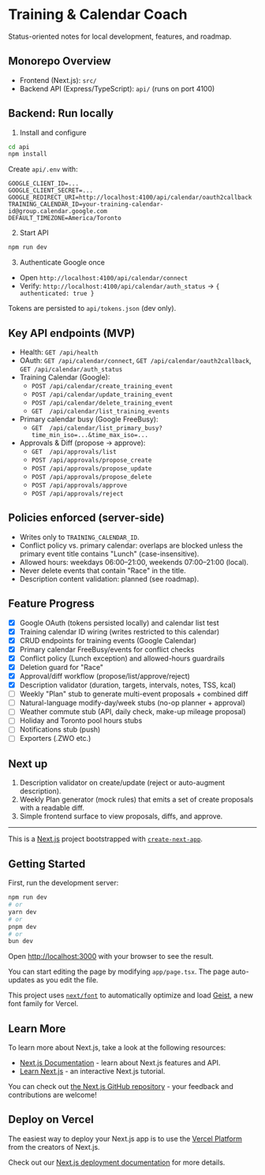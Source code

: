 # Training & Calendar Coach

Status-oriented notes for local development, features, and roadmap.

## Monorepo Overview

- Frontend (Next.js): `src/`
- Backend API (Express/TypeScript): `api/` (runs on port 4100)

## Backend: Run locally

1) Install and configure

```bash
cd api
npm install
```

Create `api/.env` with:

```
GOOGLE_CLIENT_ID=...
GOOGLE_CLIENT_SECRET=...
GOOGLE_REDIRECT_URI=http://localhost:4100/api/calendar/oauth2callback
TRAINING_CALENDAR_ID=your-training-calendar-id@group.calendar.google.com
DEFAULT_TIMEZONE=America/Toronto
```

2) Start API

```bash
npm run dev
```

3) Authenticate Google once

- Open `http://localhost:4100/api/calendar/connect`
- Verify: `http://localhost:4100/api/calendar/auth_status` → `{ authenticated: true }`

Tokens are persisted to `api/tokens.json` (dev only).

## Key API endpoints (MVP)

- Health: `GET /api/health`
- OAuth: `GET /api/calendar/connect`, `GET /api/calendar/oauth2callback`, `GET /api/calendar/auth_status`
- Training Calendar (Google):
  - `POST /api/calendar/create_training_event`
  - `POST /api/calendar/update_training_event`
  - `POST /api/calendar/delete_training_event`
  - `GET  /api/calendar/list_training_events`
- Primary calendar busy (Google FreeBusy):
  - `GET  /api/calendar/list_primary_busy?time_min_iso=...&time_max_iso=...`
- Approvals & Diff (propose → approve):
  - `GET  /api/approvals/list`
  - `POST /api/approvals/propose_create`
  - `POST /api/approvals/propose_update`
  - `POST /api/approvals/propose_delete`
  - `POST /api/approvals/approve`
  - `POST /api/approvals/reject`

## Policies enforced (server-side)

- Writes only to `TRAINING_CALENDAR_ID`.
- Conflict policy vs. primary calendar: overlaps are blocked unless the primary event title contains "Lunch" (case-insensitive).
- Allowed hours: weekdays 06:00–21:00, weekends 07:00–21:00 (local).
- Never delete events that contain "Race" in the title.
- Description content validation: planned (see roadmap).

## Feature Progress

- [x] Google OAuth (tokens persisted locally) and calendar list test
- [x] Training calendar ID wiring (writes restricted to this calendar)
- [x] CRUD endpoints for training events (Google Calendar)
- [x] Primary calendar FreeBusy/events for conflict checks
- [x] Conflict policy (Lunch exception) and allowed-hours guardrails
- [x] Deletion guard for "Race"
- [x] Approval/diff workflow (propose/list/approve/reject)
- [x] Description validator (duration, targets, intervals, notes, TSS, kcal)
- [ ] Weekly "Plan" stub to generate multi-event proposals + combined diff
- [ ] Natural-language modify-day/week stubs (no-op planner + approval)
- [ ] Weather commute stub (API, daily check, make-up mileage proposal)
- [ ] Holiday and Toronto pool hours stubs
- [ ] Notifications stub (push)
- [ ] Exporters (.ZWO etc.)

## Next up

1) Description validator on create/update (reject or auto-augment description).
2) Weekly Plan generator (mock rules) that emits a set of create proposals with a readable diff.
3) Simple frontend surface to view proposals, diffs, and approve.

---

This is a [Next.js](https://nextjs.org) project bootstrapped with [`create-next-app`](https://nextjs.org/docs/app/api-reference/cli/create-next-app).

## Getting Started

First, run the development server:

```bash
npm run dev
# or
yarn dev
# or
pnpm dev
# or
bun dev
```

Open [http://localhost:3000](http://localhost:3000) with your browser to see the result.

You can start editing the page by modifying `app/page.tsx`. The page auto-updates as you edit the file.

This project uses [`next/font`](https://nextjs.org/docs/app/building-your-application/optimizing/fonts) to automatically optimize and load [Geist](https://vercel.com/font), a new font family for Vercel.

## Learn More

To learn more about Next.js, take a look at the following resources:

- [Next.js Documentation](https://nextjs.org/docs) - learn about Next.js features and API.
- [Learn Next.js](https://nextjs.org/learn) - an interactive Next.js tutorial.

You can check out [the Next.js GitHub repository](https://github.com/vercel/next.js) - your feedback and contributions are welcome!

## Deploy on Vercel

The easiest way to deploy your Next.js app is to use the [Vercel Platform](https://vercel.com/new?utm_medium=default-template&filter=next.js&utm_source=create-next-app&utm_campaign=create-next-app-readme) from the creators of Next.js.

Check out our [Next.js deployment documentation](https://nextjs.org/docs/app/building-your-application/deploying) for more details.
